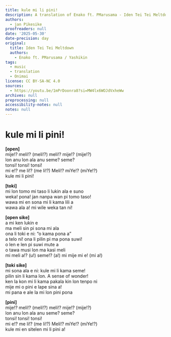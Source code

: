 ```yaml
---
title: kule mi li pini!
description: A translation of Enako ft. PMarusama - Iden Tei Tei Meltdown
authors:
  - jan Pikesike
proofreaders: null
date: '2025-05-30'
date-precision: day
original:
  title: Iden Tei Tei Meltdown
  authors:
    - Enako ft. PMarusama / Yashikin
tags:
  - music
  - translation
  - Onimai
license: CC BY-SA-NC 4.0
sources:
  - https://youtu.be/1mPrDoonra8?si=MW4lx6WOJdVxheWw
archives: null
preprocessing: null
accessibility-notes: null
notes: null
---
```


 # kule mi li pini!

**[open]**  
mije!? meli!? (meli!?) meli!? mije!? (mije!?)  
lon anu lon ala anu seme? seme?  
tonsi! tonsi! tonsi!  
mi e!? me li!? (me li!?) Meli!? miYe!? (miYe!?)  
kule mi li pini!  

**[toki]**  
mi lon tomo mi taso li lukin ala e suno  
weka! pona! jan nanpa wan pi tomo taso!  
wawa mi en sona mi li kama lili a  
wawa ala a! mi wile weka tan ni!  

**[open sike]**  
a mi ken lukin e  
ma meli sin pi sona mi ala  
ona li toki e ni: “o kama pona a”  
a telo ni! ona li pilin pi ma pona suwi!  
o len e len pi suwi mute a  
o tawa musi lon ma kasi meli  
mi meli a!? (u!) seme!? (a!) mi mije mi e! (mi a!)  

**[toki sike]**  
mi sona ala e ni: kule mi li kama seme!  
pilin sin li kama lon. A sense of wonder!  
ken la kon mi li kama pakala kin lon tenpo ni  
mije mi o pini e lape sina a!  
mi pana e ale la mi lon pini pona  

**[pini]**  
mije!? meli!? (meli!?) meli!? mije!? (mije!?)  
lon anu lon ala anu seme? seme?  
tonsi! tonsi! tonsi!  
mi e!? me li!? (me li!?) Meli!? miYe!? (miYe!?)  
kule mi en sitelen mi li pini a!

